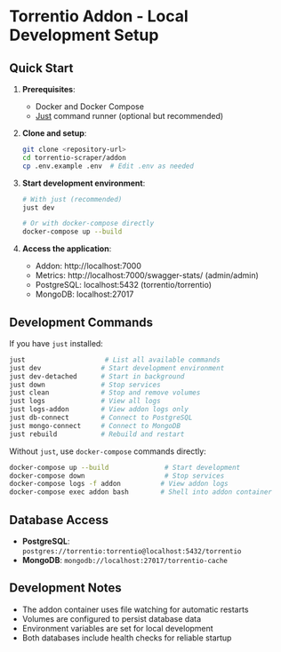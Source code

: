# Torrentio Addon - Local Development Setup

## Quick Start

1. **Prerequisites**:
   - Docker and Docker Compose
   - [Just](https://github.com/casey/just) command runner (optional but recommended)

2. **Clone and setup**:
   ```bash
   git clone <repository-url>
   cd torrentio-scraper/addon
   cp .env.example .env  # Edit .env as needed
   ```

3. **Start development environment**:
   ```bash
   # With just (recommended)
   just dev

   # Or with docker-compose directly
   docker-compose up --build
   ```

4. **Access the application**:
   - Addon: http://localhost:7000
   - Metrics: http://localhost:7000/swagger-stats/ (admin/admin)
   - PostgreSQL: localhost:5432 (torrentio/torrentio)
   - MongoDB: localhost:27017

## Development Commands

If you have `just` installed:

```bash
just                    # List all available commands
just dev               # Start development environment
just dev-detached      # Start in background
just down              # Stop services
just clean             # Stop and remove volumes
just logs              # View all logs
just logs-addon        # View addon logs only
just db-connect        # Connect to PostgreSQL
just mongo-connect     # Connect to MongoDB
just rebuild           # Rebuild and restart
```

Without `just`, use `docker-compose` commands directly:

```bash
docker-compose up --build              # Start development
docker-compose down                    # Stop services
docker-compose logs -f addon          # View addon logs
docker-compose exec addon bash        # Shell into addon container
```

## Database Access

- **PostgreSQL**: `postgres://torrentio:torrentio@localhost:5432/torrentio`
- **MongoDB**: `mongodb://localhost:27017/torrentio-cache`

## Development Notes

- The addon container uses file watching for automatic restarts
- Volumes are configured to persist database data
- Environment variables are set for local development
- Both databases include health checks for reliable startup